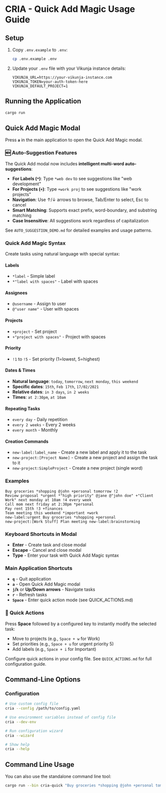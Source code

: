 # CRIA - Quick Add Magic Usage Guide

## Setup

1. Copy `.env.example` to `.env`:
   ```bash
   cp .env.example .env
   ```

2. Update your `.env` file with your Vikunja instance details:
   ```
   VIKUNJA_URL=https://your-vikunja-instance.com
   VIKUNJA_TOKEN=your-auth-token-here
   VIKUNJA_DEFAULT_PROJECT=1
   ```

## Running the Application

```bash
cargo run
```

## Quick Add Magic Modal

Press **`a`** in the main application to open the Quick Add Magic modal.

### 🆕 Auto-Suggestion Features

The Quick Add modal now includes **intelligent multi-word auto-suggestions**:

- **For Labels (`*`)**: Type `*web dev` to see suggestions like "web development"
- **For Projects (`+`)**: Type `+work proj` to see suggestions like "work projects" 
- **Navigation**: Use ↑/↓ arrows to browse, Tab/Enter to select, Esc to cancel
- **Smart Matching**: Supports exact prefix, word-boundary, and substring matching
- **Case Insensitive**: All suggestions work regardless of capitalization

See `AUTO_SUGGESTION_DEMO.md` for detailed examples and usage patterns.

### Quick Add Magic Syntax

Create tasks using natural language with special syntax:

#### Labels
- `*label` - Simple label
- `*"label with spaces"` - Label with spaces

#### Assignees  
- `@username` - Assign to user
- `@"user name"` - User with spaces

#### Projects
- `+project` - Set project
- `+"project with spaces"` - Project with spaces

#### Priority
- `!1` to `!5` - Set priority (1=lowest, 5=highest)

#### Dates & Times
- **Natural language**: `today`, `tomorrow`, `next monday`, `this weekend`
- **Specific dates**: `15th`, `Feb 17th`, `17/02/2021`
- **Relative dates**: `in 3 days`, `in 2 weeks`
- **Times**: `at 2:30pm`, `at 10am`

#### Repeating Tasks
- `every day` - Daily repetition
- `every 2 weeks` - Every 2 weeks
- `every month` - Monthly

#### Creation Commands
- `new-label:label_name` - Create a new label and apply it to the task
- `new-project:[Project Name]` - Create a new project and assign the task to it
- `new-project:SimpleProject` - Create a new project (single word)

### Examples

```
Buy groceries *shopping @john +personal tomorrow !2
Review proposal *urgent *"high priority" @jane @"john doe" +"Client Work" next monday at 10am !4 every week
Call mom next friday at 2:30pm *personal
Pay rent 15th !3 +finances
Team meeting this weekend *important +work
new-label:urgent Buy groceries *shopping +personal
new-project:[Work Stuff] Plan meeting new-label:brainstorming
```

### Keyboard Shortcuts in Modal

- **Enter** - Create task and close modal
- **Escape** - Cancel and close modal
- **Type** - Enter your task with Quick Add Magic syntax

### Main Application Shortcuts

- **`q`** - Quit application
- **`a`** - Open Quick Add Magic modal
- **`j`/`k`** or **Up/Down arrows** - Navigate tasks
- **`r`** - Refresh tasks
- **`Space`** - Enter quick action mode (see QUICK_ACTIONS.md)

### 🚀 Quick Actions

Press **Space** followed by a configured key to instantly modify the selected task:
- Move to projects (e.g., `Space + w` for Work)
- Set priorities (e.g., `Space + u` for urgent priority 5)
- Add labels (e.g., `Space + i` for Important)

Configure quick actions in your config file. See `QUICK_ACTIONS.md` for full configuration guide.

## Command-Line Options

### Configuration
```bash
# Use custom config file
cria --config /path/to/config.yaml

# Use environment variables instead of config file
cria --dev-env

# Run configuration wizard
cria --wizard

# Show help
cria --help
```

## Command Line Usage

You can also use the standalone command line tool:

```bash
cargo run --bin cria-quick "Buy groceries *shopping @john +personal tomorrow !2"
```
